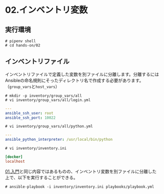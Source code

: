# 02.インベントリ変数

## 実行環境

~~~console
# pipenv shell
# cd hands-on/02
~~~

## インベントリファイル
インベントリファイルで定義した変数を別ファイルに分離します。分離するにはAnsibleの命名規則にそったディレクトリ名で作成する必要があります。（`group_vars`と`host_vars`）
~~~console
# mkdir -p inventory/group_vars/all
# vi inventory/group_vars/all/login.yml
~~~
~~~yml
---
ansible_ssh_user: root
ansible_ssh_port: 10022
~~~
~~~console
# vi inventory/group_vars/all/python.yml
~~~
~~~yml
---
ansible_python_interpreter: /usr/local/bin/python
~~~
~~~console
# vi inventory/inventory.ini
~~~
~~~ini
[docker]
localhost
~~~

[01.入門](../02/README.md)と同じ内容ではあるものの、インベントリ変数を別ファイルに分離した上で、以下を実行することができる。
~~~console
# ansible-playbook -i inventory/inventory.ini playbooks/playbook.yml
~~~
